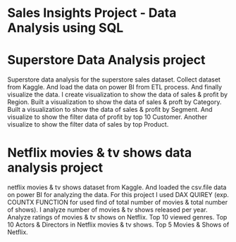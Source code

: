 # Sales Insights Project - Data Analysis using SQL










# Superstore Data Analysis project
Superstore data analysis for the superstore sales dataset. Collect dataset from Kaggle. And load the data on power BI from ETL process. And finally visualize the data.
I create visualization to show the data of sales & profit by Region.
Built a visualization to show the data of sales & proft by Category.
Built a visualization to show the data of sales & profit by Segment.
And visualize to show the filter data of profit by top 10 Customer.
Another visualize to show the filter data of sales by top Product.
# Netflix movies & tv shows data analysis project
netflix movies & tv shows dataset from Kaggle. And loaded the csv.file data on power BI for analyzing the data. For this project I used DAX QUIREY (exp. COUNTX FUNCTION for used find of total number of movies & total number of shows).
I analyze number of movies & tv shows released per year.
Analyze ratings of movies & tv shows on Netflix.
Top 10 viewed genres.
Top 10 Actors & Directors in Netflix movies & tv shows.
Top 5 Movies & Shows of Netflix.
